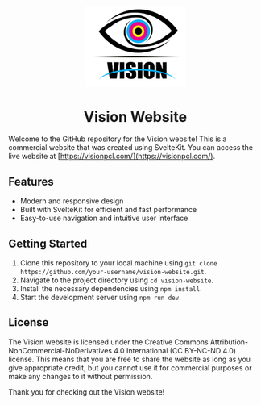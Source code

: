 <p align="center">
  <img src="src/lib/assets/logo.png" width="200" alt="Vision logo">
</p>

<h1 align="center">Vision Website</h1>

Welcome to the GitHub repository for the Vision website! This is a commercial website that was created using SvelteKit. You can access the live website at [https://visionpcl.com/](https://visionpcl.com/).

## Features

- Modern and responsive design
- Built with SvelteKit for efficient and fast performance
- Easy-to-use navigation and intuitive user interface

## Getting Started

1. Clone this repository to your local machine using `git clone https://github.com/your-username/vision-website.git`.
2. Navigate to the project directory using `cd vision-website`.
3. Install the necessary dependencies using `npm install`.
4. Start the development server using `npm run dev`.

## License

The Vision website is licensed under the Creative Commons Attribution-NonCommercial-NoDerivatives 4.0 International (CC BY-NC-ND 4.0) license. This means that you are free to share the website as long as you give appropriate credit, but you cannot use it for commercial purposes or make any changes to it without permission.


Thank you for checking out the Vision website!